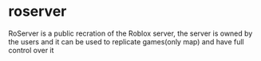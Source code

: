 # roserver
RoServer is a public recration of the Roblox server, the server is owned by the users and it can be used to replicate games(only map) and have full control over it
